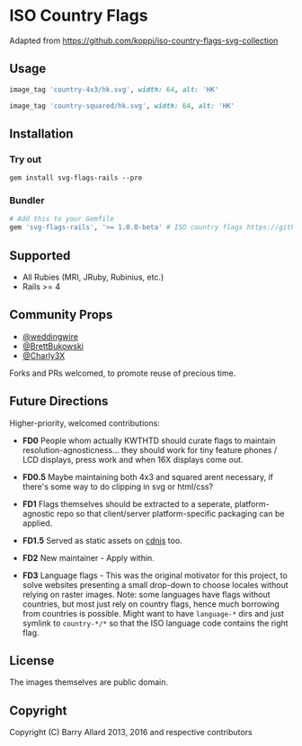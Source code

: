 #  ISO Country Flags

Adapted from https://github.com/koppi/iso-country-flags-svg-collection

## Usage

```ruby
image_tag 'country-4x3/hk.svg', width: 64, alt: 'HK'

image_tag 'country-squared/hk.svg', width: 64, alt: 'HK'
```


## Installation

### Try out
    
`gem install svg-flags-rails --pre`

### Bundler

```ruby
# Add this to your Gemfile
gem 'svg-flags-rails', '>= 1.0.0-beta' # ISO country flags https://github.com/steakknife/svg-flags/rails
```

## Supported

- All Rubies (MRI, JRuby, Rubinius, etc.)
- Rails >= 4

## Community Props

- [@weddingwire](https://github.com/weddingwire)
- [@BrettBukowski](https://github.com/BrettBukowski)
- [@Charly3X](https://github.com/Charly3X)

Forks and PRs welcomed, to promote reuse of precious time.

## Future Directions 

Higher-priority, welcomed contributions:

- **FD0** People whom actually KWTHTD should curate flags to maintain resolution-agnosticness... they should work for tiny feature phones / LCD displays, press work and when 16X displays come out.

- **FD0.5** Maybe maintaining both 4x3 and squared arent necessary, if there's some way to do clipping in svg or html/css?

- **FD1** Flags themselves should be extracted to a seperate, platform-agnostic repo so that client/server platform-specific packaging can be applied.

- **FD1.5** Served as static assets on [cdnjs](https://cdnjs.com/) too.

- **FD2** New maintainer - Apply within.

- **FD3** Language flags - This was the original motivator for this project, to solve websites presenting a small drop-down to choose locales without relying on raster images.  Note: some languages have flags without countries, but most just rely on country flags, hence much borrowing from countries is possible.  Might want to have `language-*` dirs and just symlink to `country-*/*` so that the ISO language code contains the right flag.

## License

The images themselves are public domain.

## Copyright

Copyright (C) Barry Allard 2013, 2016 and respective contributors
